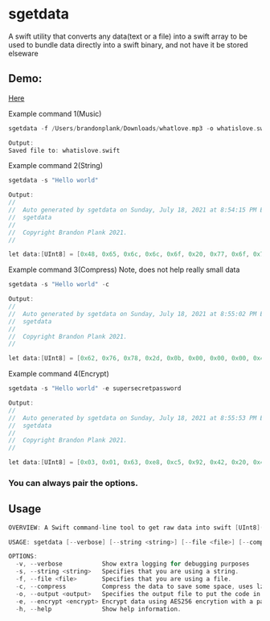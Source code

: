 # sgetdata
A swift utility that converts any data(text or a file) into a swift array to be used to bundle data directly into a swift binary, and not have it be stored elseware

## Demo:
[Here](https://github.com/brandonplank/songfromdata)


Example command 1(Music)

```c
sgetdata -f /Users/brandonplank/Downloads/whatlove.mp3 -o whatislove.swift

Output:
Saved file to: whatislove.swift
```

Example command 2(String)

```c
sgetdata -s "Hello world"

Output:
//
//  Auto generated by sgetdata on Sunday, July 18, 2021 at 8:54:15 PM Eastern Daylight Time
//  sgetdata
//
//  Copyright Brandon Plank 2021.
//

let data:[UInt8] = [0x48, 0x65, 0x6c, 0x6c, 0x6f, 0x20, 0x77, 0x6f, 0x72, 0x6c, 0x64]
```

Example command 3(Compress) Note, does not help really small data

```c
sgetdata -s "Hello world" -c

Output:
//
//  Auto generated by sgetdata on Sunday, July 18, 2021 at 8:55:02 PM Eastern Daylight Time
//  sgetdata
//
//  Copyright Brandon Plank 2021.
//

let data:[UInt8] = [0x62, 0x76, 0x78, 0x2d, 0x0b, 0x00, 0x00, 0x00, 0x48, 0x65, 0x6c, 0x6c, 0x6f, 0x20, 0x77, 0x6f, 0x72, 0x6c, 0x64, 0x62, 0x76, 0x78, 0x24]
```

Example command 4(Encrypt)

```c
sgetdata -s "Hello world" -e supersecretpassword

Output:
//
//  Auto generated by sgetdata on Sunday, July 18, 2021 at 8:55:53 PM Eastern Daylight Time
//  sgetdata
//
//  Copyright Brandon Plank 2021.
//

let data:[UInt8] = [0x03, 0x01, 0x63, 0xe8, 0xc5, 0x92, 0x42, 0x20, 0x44, 0x9b, 0x0b, 0xa0, 0x36, 0x99, 0x72, 0x4d, 0x53, 0x1d, 0xca, 0x10, 0x46, 0xce, 0x51, 0xe9, 0x25, 0x83, 0xd2, 0xd5, 0x64, 0xb3, 0x50, 0xd5, 0x63, 0x27, 0xea, 0xd8, 0x5d, 0xef, 0x85, 0x97, 0x36, 0x24, 0x18, 0xd3, 0xa1, 0xb9, 0x4a, 0x69, 0x2e, 0xc3, 0x69, 0x58, 0x9b, 0xdc, 0x04, 0x6b, 0x5b, 0xa3, 0x47, 0x5d, 0x04, 0x24, 0xf1, 0xc5, 0xdd, 0xcc, 0xad, 0x81, 0x7a, 0x26, 0x4e, 0xcb, 0x19, 0xb2, 0x38, 0x77, 0x31, 0xca, 0xc1, 0xe4, 0xe8, 0xc2]

```

### You can always pair the options.

## Usage

```c
OVERVIEW: A Swift command-line tool to get raw data into swift [UInt8](byte) format

USAGE: sgetdata [--verbose] [--string <string>] [--file <file>] [--compress] [--output <output>] [--encrypt <encrypt>]

OPTIONS:
  -v, --verbose           Show extra logging for debugging purposes 
  -s, --string <string>   Specifies that you are using a string. 
  -f, --file <file>       Specifies that you are using a file. 
  -c, --compress          Compress the data to save some space, uses lzma. 
  -o, --output <output>   Specifies the output file to put the code in. 
  -e, --encrypt <encrypt> Encrypt data using AES256 encrytion with a passkey. 
  -h, --help              Show help information.
```
